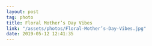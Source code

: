 ```yaml
---
layout: post
tag: photo
title: Floral Mother’s Day Vibes
link: "/assets/photos/Floral-Mother’s-Day-Vibes.jpg"
date: 2019-05-12 12:41:35
---
```

